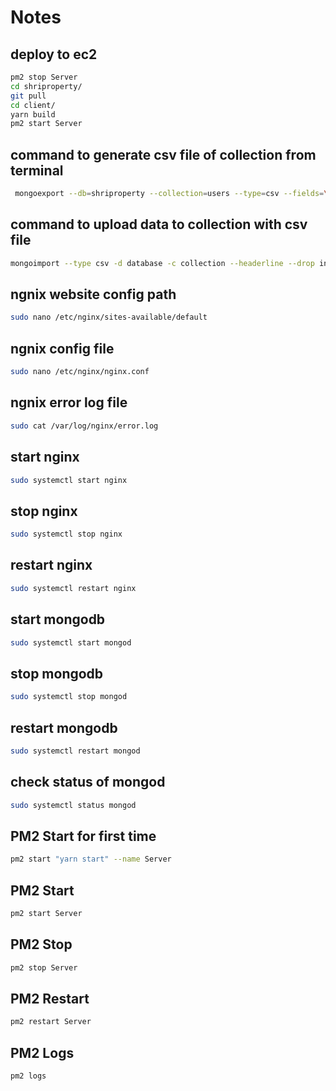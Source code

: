 # Notes

## deploy to ec2

```bash
pm2 stop Server
cd shriproperty/
git pull
cd client/
yarn build
pm2 start Server
```

## command to generate csv file of collection from terminal

```bash
 mongoexport --db=shriproperty --collection=users --type=csv --fields=\_id,name,email,phone,password --out=user.csv
```

## command to upload data to collection with csv file

```bash
mongoimport --type csv -d database -c collection --headerline --drop index2020.csv
```

## ngnix website config path

```bash
sudo nano /etc/nginx/sites-available/default
```

## ngnix config file

```bash
sudo nano /etc/nginx/nginx.conf
```

## ngnix error log file

```bash
sudo cat /var/log/nginx/error.log
```

## start nginx

```bash
sudo systemctl start nginx
```

## stop nginx

```bash
sudo systemctl stop nginx
```

## restart nginx

```bash
sudo systemctl restart nginx
```

## start mongodb

```bash
sudo systemctl start mongod
```

## stop mongodb

```bash
sudo systemctl stop mongod
```

## restart mongodb

```bash
sudo systemctl restart mongod
```

## check status of mongod

```bash
sudo systemctl status mongod
```

## PM2 Start for first time

```bash
pm2 start "yarn start" --name Server
```

## PM2 Start

```bash
pm2 start Server
```

## PM2 Stop

```bash
pm2 stop Server
```

## PM2 Restart

```bash
pm2 restart Server
```

## PM2 Logs

```bash
pm2 logs
```
